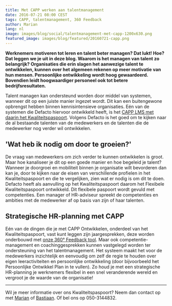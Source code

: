 ```yaml
---
title: Met CAPP werken aan talentmanagement
date: 2016-07-21 08:00 CEST
tags: CAPP, talentmanagement, 360 Feedback
author: Marian
lang: nl
image: images/blog/social/talentmanagement-met-capp-1200x630.png
featured_image: images/blog/featured/20160721-capp.png
---
```


**Werknemers motiveren tot leren en talent beter managen? Dat lukt! Hoe? Dat leggen we je uit in deze blog. Waarom is het managen van talent zo belangrijk? Organisaties die erin slagen het aanwezige talent te ontwikkelen, kunnen over het algemeen rekenen op meer motivatie van hun mensen. Persoonlijke ontwikkeling wordt hoog gewaardeerd. Bovendien leidt hoogwaardiger personeel ook tot betere bedrijfsresultaten.**

Talent managen kan ondersteund worden door middel van systemen, wanneer dit op een juiste manier ingezet wordt. Dit kan een buitengewone opbrengst hebben binnen kennisintensieve organisaties. Eén van de systemen die Defacto hiervoor ontwikkeld heeft, is het [CAPP LMS met daarin het Kwaliteitspaspoort](/capp-lms/). Volgens Defacto is het goed om te kijken naar de al bestaande talenten van de medewerkers en de talenten die de medewerker nog verder wil ontwikkelen.

## 'Wat heb ik nodig om door te groeien?'
De vraag van medewerkers om zich verder te kunnen ontwikkelen is groot. Maar hoe kanaliseer je dit op een goede manier en hoe begeleid je talent? Wanneer je doorgroei en mobiliteit binnen je organisatie wilt bevorderen dan kan je, door te kijken naar de eisen van verschillende profielen in het Kwaliteitspaspoort en die te vergelijken, zien wat er nodig is om dit te doen. Defacto heeft als aanvulling op het Kwaliteitspaspoort daarom het Flexibele Kwaliteitspaspoort ontwikkeld. Dit flexibele paspoort wordt gevuld met competenties. Een manager of HR-adviseur spreekt de competenties en ambities met de medewerker af op basis van zijn of haar talenten.

## Strategische HR-planning met CAPP
Eén van de dingen die je met CAPP Ontwikkelen, onderdeel van het Kwaliteitspaspoort, vast kunt leggen zijn jaargesprekken, deze worden onderbouwd met [onze 360° Feedback tool](/360-feedback/). Maar ook competentie-management en coachinggesprekken kunnen vastgelegd worden ter ondersteuning van het talentmanagement. Het systeem maakt het voor de medewerkers inzichtelijk en eenvoudig om zelf de regie te houden over eigen leeractiviteiten en persoonlijke ontwikkeling (door bijvoorbeeld het Persoonlijke Ontwikkel Plan in te vullen). Zo houd je met een strategische HR-planning je werknemers flexibel in een snel veranderende wereld en vergroot je de waarde van de organisatie!

---

Wil je meer informatie over ons Kwaliteitspaspoort? Neem dan contact op met [Marian](mailto:m.joustra@defacto.nl) of [Bastiaan](mailto:b.barelds@defacto.nl). Of bel ons op 050-3144832.

